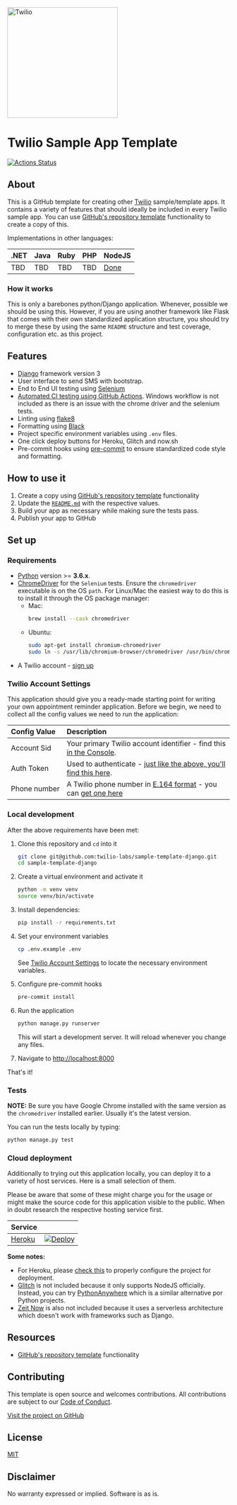 <a  href="https://www.twilio.com">
<img  src="https://static0.twilio.com/marketing/bundles/marketing/img/logos/wordmark-red.svg"  alt="Twilio"  width="250"  />
</a>
 
# Twilio Sample App Template

[![Actions Status](https://github.com/TwilioDevEd/sample-template-django/workflows/Django%20CI/badge.svg)](https://github.com/TwilioDevEd/sample-template-django/actions)

## About

This is a GitHub template for creating other [Twilio] sample/template apps. It contains a variety of features that should ideally be included in every Twilio sample app. You can use [GitHub's repository template](https://help.github.com/en/github/creating-cloning-and-archiving-repositories/creating-a-repository-from-a-template) functionality to create a copy of this.

Implementations in other languages:

| .NET | Java | Ruby | PHP | NodeJS                                                        |
| :--- | :--- | :--- | :-- | :------------------------------------------------------------ |
| TBD  | TBD  | TBD  | TBD | [Done](https://github.com/twilio-labs/sample-template-nodejs) |

### How it works

This is only a barebones python/Django application. Whenever, possible we should be using this. However, if you are using another framework like Flask that comes with their own standardized application structure, you should try to merge these by using the same `README` structure and test coverage, configuration etc. as this project.

<!--
**TODO: UML Diagram**

We can render UML diagrams using [Mermaid](https://mermaidjs.github.io/).


**TODO: Describe how it works**
-->

## Features

- [Django](https://www.djangoproject.com/) framework version 3
- User interface to send SMS with bootstrap.
- End to End UI testing using [Selenium](https://www.selenium.dev/)
- [Automated CI testing using GitHub Actions](/.github/workflows/django.yml). Windows workflow is not included as there is an issue with the chrome driver and the selenium tests.
- Linting using [flake8](https://flake8.pycqa.org/en/latest/)
- Formatting using [Black](https://github.com/psf/black)
- Project specific environment variables using `.env` files.
- One click deploy buttons for Heroku, Glitch and now.sh
- Pre-commit hooks using [pre-commit](https://pre-commit.com/) to ensure standardized code style and formatting.

## How to use it

1. Create a copy using [GitHub's repository template](https://help.github.com/en/github/creating-cloning-and-archiving-repositories/creating-a-repository-from-a-template) functionality
2. Update the [`README.md`](README.md) with the respective values.
3. Build your app as necessary while making sure the tests pass.
4. Publish your app to GitHub

## Set up

### Requirements

- [Python](https://www.python.org/downloads) version >= **3.6.x**.
- [ChromeDriver](https://chromedriver.chromium.org/) for the `Selenium` tests. Ensure the `chromedriver` executable is on the OS `path`. For Linux/Mac the easiest way to do this is to install it through the OS package manager:
  - Mac:
    ```bash
    brew install --cask chromedriver
    ```
  - Ubuntu:
    ```bash
    sudo apt-get install chromium-chromedriver
    sudo ln -s /usr/lib/chromium-browser/chromedriver /usr/bin/chromedriver
    ```
- A Twilio account - [sign up](https://www.twilio.com/try-twilio)

### Twilio Account Settings

This application should give you a ready-made starting point for writing your
own appointment reminder application. Before we begin, we need to collect
all the config values we need to run the application:

| Config&nbsp;Value | Description                                                                                                                                                  |
| :---------------- | :----------------------------------------------------------------------------------------------------------------------------------------------------------- |
| Account&nbsp;Sid  | Your primary Twilio account identifier - find this [in the Console](https://www.twilio.com/console).                                                         |
| Auth&nbsp;Token   | Used to authenticate - [just like the above, you'll find this here](https://www.twilio.com/console).                                                         |
| Phone&nbsp;number | A Twilio phone number in [E.164 format](https://en.wikipedia.org/wiki/E.164) - you can [get one here](https://www.twilio.com/console/phone-numbers/incoming) |

### Local development

After the above requirements have been met:

1. Clone this repository and `cd` into it

   ```bash
   git clone git@github.com:twilio-labs/sample-template-django.git
   cd sample-template-django
   ```

1. Create a virtual environment and activate it

   ```bash
   python -m venv venv
   source venv/bin/activate
   ```

1. Install dependencies:

   ```bash
   pip install -r requirements.txt
   ```

1. Set your environment variables

   ```bash
   cp .env.example .env
   ```

   See [Twilio Account Settings](#twilio-account-settings) to locate the necessary environment variables.

1. Configure pre-commit hooks

   ```bash
   pre-commit install
   ```

1. Run the application

   ```bash
   python manage.py runserver
   ```

   This will start a development server. It will reload whenever you change any files.

1. Navigate to [http://localhost:8000](http://localhost:8000)

That's it!

### Tests

**NOTE:** Be sure you have Google Chrome installed with the same version as the `chromedriver` installed earlier. Usually it's the latest version. 

You can run the tests locally by typing:

```bash
python manage.py test
```

### Cloud deployment

Additionally to trying out this application locally, you can deploy it to a variety of host services. Here is a small selection of them.

Please be aware that some of these might charge you for the usage or might make the source code for this application visible to the public. When in doubt research the respective hosting service first.

| Service                           |                                                                                                                                                                |
| :-------------------------------- | :------------------------------------------------------------------------------------------------------------------------------------------------------------- |
| [Heroku](https://www.heroku.com/) | [![Deploy](https://www.herokucdn.com/deploy/button.svg)](https://heroku.com/deploy?template=https://github.com/TwilioDevEd/sample-template-django/tree/master) |

**Some notes:**

- For Heroku, please [check this](https://devcenter.heroku.com/articles/django-app-configuration) to properly configure the project for deployment.
- [Glitch](https://glitch.com/) is not included because it only supports NodeJS officially. Instead, you can try [PythonAnywhere](https://help.pythonanywhere.com/pages/DeployExistingDjangoProject/) which is a similar alternative por Python projects.
- [Zeit Now](https://zeit.co) is also not included because it uses a serverless architecture which doesn't work with frameworks such as Django.

## Resources

- [GitHub's repository template](https://help.github.com/en/github/creating-cloning-and-archiving-repositories/creating-a-repository-from-a-template) functionality

## Contributing

This template is open source and welcomes contributions. All contributions are subject to our [Code of Conduct](https://github.com/twilio-labs/.github/blob/master/CODE_OF_CONDUCT.md).

[Visit the project on GitHub](https://github.com/twilio-labs/sample-template-django)

## License

[MIT](http://www.opensource.org/licenses/mit-license.html)

## Disclaimer

No warranty expressed or implied. Software is as is.

[twilio]: https://www.twilio.com
